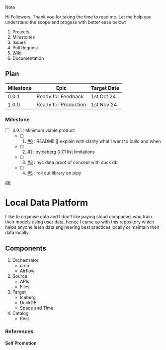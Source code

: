 > [!NOTE]
> Hi Followers,
> Thank you for taking the time to read me. Let me help you understand the scope and progess with better ease below:
> 1. Projects
> 2. Milestones
> 3. Issues
> 4. Pull Request
> 5. Wiki
> 6. Documentation

## Plan

| Milestone  | Epic | Target Date |
| ------------- | ------------- | ------------ |
| 0.0.1  | Ready for Feedback  | 1st Oct 24 |
| 1.0.0  | Ready for Production | 1st Nov 24 |

### Milestone

- [ ] 0.0.1 : Minimum viable product
  - [ ] 1. [#6](https://github.com/tusharchou/local-data-platform/issues/6) : README 🥇 explain with clarity what I want to build and when
  - [ ] 2. [#1](https://github.com/tusharchou/local-data-platform/issues/1) : pyiceberg 0.7.1 list limitations
  - [ ] 3. [#3](https://github.com/tusharchou/local-data-platform/issues/3) : nyc data proof of concept with duck db
  - [ ] 4. [#5](https://github.com/tusharchou/local-data-platform/issues/5) : roll out library on pipy 

[#6](https://github.com/tusharchou/local-data-platform/issues/6)

# Local Data Platform 

I like to organise data and I don't like paying cloud companies who train their models using user data, hence I came up with this repository which helps anyone learn data engineering best practices locally or maintain their data locally.

## Components 

1. Orchestrator 
   - cron
   - Airflow
2. Source
   - APIs
   - Files
3. Target
   - Iceberg
   - DuckDB
   - Space and Time
4. Catalog
   - Rest

### References


#### Self Promotion
